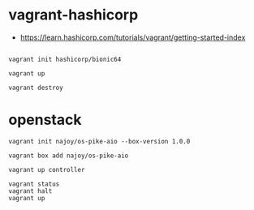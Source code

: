 # vagrant-hashicorp

* https://learn.hashicorp.com/tutorials/vagrant/getting-started-index
```

vagrant init hashicorp/bionic64

vagrant up

vagrant destroy

```

# openstack
```
vagrant init najoy/os-pike-aio --box-version 1.0.0

vagrant box add najoy/os-pike-aio

vagrant up controller

vagrant status
vagrant halt
vagrant up

```
